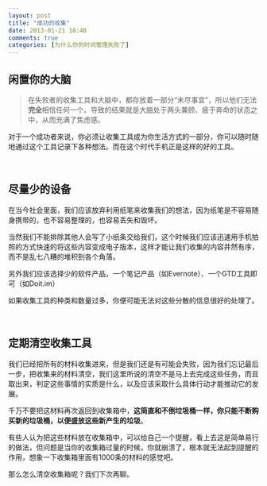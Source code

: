 ```yaml
---
layout: post
title: "成功的收集"
date: 2013-01-21 18:48
comments: true
categories: [为什么你的时间管理失败了]
---
```


## 闲置你的大脑

> 在失败者的收集工具和大脑中，都存放着一部分“未尽事宜”，所以他们无法**完全**相信任何一个。导致的结果就是大脑处于两头兼顾、疲于奔命的状态之中，从而充满了焦虑感。

对于一个成功者来说，你必须让收集工具成为你生活方式的一部分，你可以随时随地通过这个工具记录下各种想法。而在这个时代手机正是这样的好的工具。

<br/>

## 尽量少的设备

在当今社会里面，我们应该放弃利用纸笔来收集我们的想法，因为纸笔是不容易随身携带的，也不容易整理的，也容易丢失和毁坏。

当然我们不能排除其他人会写了小纸条交给我们，这个时候我们应该迅速用手机拍照的方式快速的将这些内容变成电子版本，这样才能让我们收集的内容井然有序，而不是乱七八糟的堆积到各个角落。

另外我们应该选择少的软件产品，一个笔记产品（如Evernote）、一个GTD工具即可（如Doit.im）

如果收集工具的种类和数量过多，你便可能无法对这些分散的信息很好的处理了。

<br/>

## 定期清空收集工具

我们已经把所有的材料收集进来，但是我们还是有可能会失败，因为我们忘记最后一步，把收集来的材料清空，我们这里所说的清空不是马上去完成这些任务，而且取出来，判定这些事情的实质是什么，以及应该采取什么具体行动才能推动它的发展。

千万不要把这材料再次返回到收集箱中，**这简直和不倒垃圾桶一样，你只能不断购买新的垃圾桶，以便盛放这些新产生的垃圾**。

有些人认为把这些材料放在收集箱中，可以给自己一个提醒，看上去这是简单易行的做法，但问题是当你的收集箱过量的时候，你就崩溃了，根本就无法起到提醒的作用，想象一下收集箱里面有1000条的材料的感觉吧。

那么怎么清空收集箱呢？我们下次再聊。